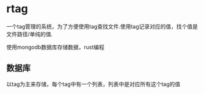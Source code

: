 # rtag

一个tag管理的系统，为了方便使用tag查找文件.使用tag记录对应的值，找个值是文件路径/单纯的值.

使用mongodb数据库存储数据，rust编程

## 数据库

以tag为主来存储，每个tag中有一个列表，列表中是对应所有这个tag的值